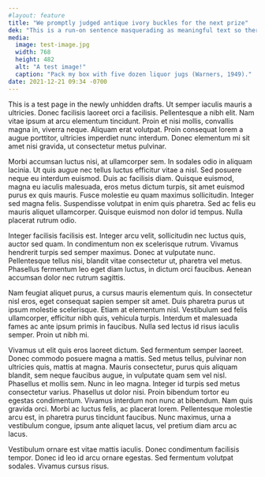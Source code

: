 ```yaml
---
#layout: feature
title: "We promptly judged antique ivory buckles for the next prize"
dek: "This is a run-on sentence masquerading as meaningful text so there."
media:
  image: test-image.jpg
  width: 768
  height: 482
  alt: "A test image!"
  caption: "Pack my box with five dozen liquor jugs (Warners, 1949)."
date: 2021-12-21 09:34 -0700
---
```

This is a test page in the newly unhidden drafts. Ut semper iaculis mauris a ultricies. Donec facilisis laoreet orci a facilisis.<!--more--> Pellentesque a nibh elit. Nam vitae ipsum at arcu elementum tincidunt. Proin et nisi mollis, convallis magna in, viverra neque. Aliquam erat volutpat. Proin consequat lorem a augue porttitor, ultricies imperdiet nunc interdum. Donec elementum mi sit amet nisi gravida, ut consectetur metus pulvinar.

Morbi accumsan luctus nisi, at ullamcorper sem. In sodales odio in aliquam lacinia. Ut quis augue nec tellus luctus efficitur vitae a nisl. Sed posuere neque eu interdum euismod. Duis ac facilisis diam. Quisque euismod, magna eu iaculis malesuada, eros metus dictum turpis, sit amet euismod purus ex quis mauris. Fusce molestie eu quam maximus sollicitudin. Integer sed magna felis. Suspendisse volutpat in enim quis pharetra. Sed ac felis eu mauris aliquet ullamcorper. Quisque euismod non dolor id tempus. Nulla placerat rutrum odio.

Integer facilisis facilisis est. Integer arcu velit, sollicitudin nec luctus quis, auctor sed quam. In condimentum non ex scelerisque rutrum. Vivamus hendrerit turpis sed semper maximus. Donec at vulputate nunc. Pellentesque tellus nisi, blandit vitae consectetur ut, pharetra vel metus. Phasellus fermentum leo eget diam luctus, in dictum orci faucibus. Aenean accumsan dolor nec rutrum sagittis.

Nam feugiat aliquet purus, a cursus mauris elementum quis. In consectetur nisl eros, eget consequat sapien semper sit amet. Duis pharetra purus ut ipsum molestie scelerisque. Etiam at elementum nisl. Vestibulum sed felis ullamcorper, efficitur nibh quis, vehicula turpis. Interdum et malesuada fames ac ante ipsum primis in faucibus. Nulla sed lectus id risus iaculis semper. Proin ut nibh mi.

Vivamus ut elit quis eros laoreet dictum. Sed fermentum semper laoreet. Donec commodo posuere magna a mattis. Sed metus tellus, pulvinar non ultricies quis, mattis at magna. Mauris consectetur, purus quis aliquam blandit, sem neque faucibus augue, in vulputate quam sem vel nisl. Phasellus et mollis sem. Nunc in leo magna. Integer id turpis sed metus consectetur varius. Phasellus ut dolor nisi. Proin bibendum tortor eu egestas condimentum. Vivamus interdum non nunc at bibendum. Nam quis gravida orci. Morbi ac luctus felis, ac placerat lorem. Pellentesque molestie arcu est, in pharetra purus tincidunt faucibus. Nunc maximus, urna a vestibulum congue, ipsum ante aliquet lacus, vel pretium diam arcu ac lacus.

Vestibulum ornare est vitae mattis iaculis. Donec condimentum facilisis tempor. Donec id leo id arcu ornare egestas. Sed fermentum volutpat sodales. Vivamus cursus risus.
